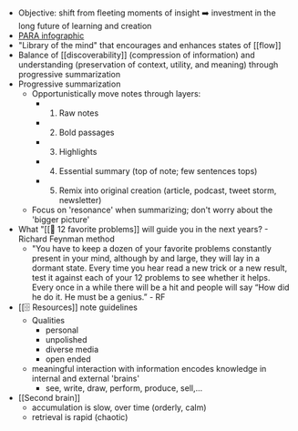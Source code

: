 - Objective: shift from fleeting moments of insight ➡️ investment in the long future of learning and creation
- [PARA infographic](https://maggieappleton.com/basb)
- "Library of the mind" that encourages and enhances states of [[flow]] 
- Balance of [[discoverability]] (compression of information) and understanding  (preservation of context, utility, and meaning) through progressive summarization
- Progressive summarization
    - Opportunistically move notes through layers:
        - 1. Raw notes 
        - 2. Bold passages
        - 3. Highlights
        - 4. Essential summary (top of note; few sentences tops)
        - 5. Remix into original creation (article, podcast, tweet storm, newsletter)
    - Focus on 'resonance' when summarizing; don't worry about the 'bigger picture'
- What "[[🧩 12 favorite problems]] will guide you in the next years? - Richard Feynman method 
    - "You have to keep a dozen of your favorite problems constantly present in your mind, although by and large, they will lay in a dormant state. Every time you hear read a new trick or a new result, test it against each of your 12 problems to see whether it helps. Every once in a while there will be a hit and people will say “How did he do it. He must be a genius.” - RF
- [[🗄 Resources]] note guidelines
    - Qualities
        - personal
        - unpolished
        - diverse media
        - open ended
    - meaningful interaction with information encodes knowledge in internal and external 'brains'
        - see, write, draw, perform, produce, sell,...
- [[Second brain]]
    - accumulation is slow, over time (orderly, calm)
    - retrieval is rapid (chaotic)
